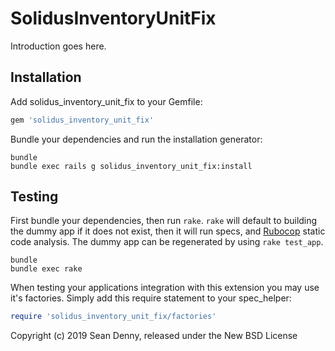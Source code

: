 SolidusInventoryUnitFix
=======================

Introduction goes here.

Installation
------------

Add solidus_inventory_unit_fix to your Gemfile:

```ruby
gem 'solidus_inventory_unit_fix'
```

Bundle your dependencies and run the installation generator:

```shell
bundle
bundle exec rails g solidus_inventory_unit_fix:install
```

Testing
-------

First bundle your dependencies, then run `rake`. `rake` will default to building the dummy app if it does not exist, then it will run specs, and [Rubocop](https://github.com/bbatsov/rubocop) static code analysis. The dummy app can be regenerated by using `rake test_app`.

```shell
bundle
bundle exec rake
```

When testing your applications integration with this extension you may use it's factories.
Simply add this require statement to your spec_helper:

```ruby
require 'solidus_inventory_unit_fix/factories'
```

Copyright (c) 2019 Sean Denny, released under the New BSD License
